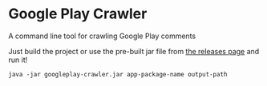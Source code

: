 # Google Play Crawler
A command line tool for crawling Google Play comments

Just build the project or use the pre-built jar file from [the releases page](https://github.com/behizz/GooglePlay-Crawler/releases/tag/v1.0) and run it!

`java -jar googleplay-crawler.jar app-package-name output-path`
